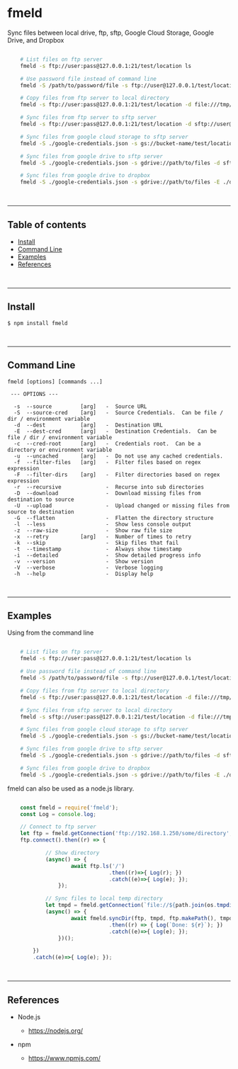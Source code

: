 
# fmeld

Sync files between local drive, ftp, sftp, Google Cloud Storage, Google Drive, and Dropbox


``` bash

    # List files on ftp server
    fmeld -s ftp://user:pass@127.0.0.1:21/test/location ls

    # Use password file instead of command line
    fmeld -S /path/to/password/file -s ftp://user@127.0.0.1/test/location ls

    # Copy files from ftp server to local directory
    fmeld -s ftp://user:pass@127.0.0.1:21/test/location -d file:///tmp/some/path cp

    # Sync files from ftp server to sftp server
    fmeld -s ftp://user:pass@127.0.0.1:21/test/location -d sftp://user@127.0.0.1:22/test/location sync -Ur

    # Sync files from google cloud storage to sftp server
    fmeld -S ./google-credentials.json -s gs://bucket-name/test/location -d sftp://user@127.0.0.1:22/test/location sync -Ur

    # Sync files from google drive to sftp server
    fmeld -S ./google-credentials.json -s gdrive://path/to/files -d sftp://user@127.0.0.1:22/upload/location sync -Ur

    # Sync files from google drive to dropbox
    fmeld -S ./google-credentials.json -s gdrive://path/to/files -E ./dropbox-credentials.json -d dropbox:///upload/location sync -Ur

```
&nbsp;


---------------------------------------------------------------------
## Table of contents

* [Install](#install)
* [Command Line](#command-line)
* [Examples](#examples)
* [References](#references)

&nbsp;


---------------------------------------------------------------------
## Install

    $ npm install fmeld

&nbsp;


---------------------------------------------------------------------
## Command Line

```
fmeld [options] [commands ...]

 --- OPTIONS ---

  -s  --source         [arg]   -  Source URL
  -S  --source-cred    [arg]   -  Source Credentials.  Can be file / dir / environment variable
  -d  --dest           [arg]   -  Destination URL
  -E  --dest-cred      [arg]   -  Destination Credentials.  Can be file / dir / environment variable
  -c  --cred-root      [arg]   -  Credentials root.  Can be a directory or environment variable
  -u  --uncached       [arg]   -  Do not use any cached credentials.
  -f  --filter-files   [arg]   -  Filter files based on regex expression
  -F  --filter-dirs    [arg]   -  Filter directories based on regex expression
  -r  --recursive              -  Recurse into sub directories
  -D  --download               -  Download missing files from destination to source
  -U  --upload                 -  Upload changed or missing files from source to destination
  -G  --flatten                -  Flatten the directory structure
  -l  --less                   -  Show less console output
  -z  --raw-size               -  Show raw file size
  -x  --retry          [arg]   -  Number of times to retry
  -k  --skip                   -  Skip files that fail
  -t  --timestamp              -  Always show timestamp
  -i  --detailed               -  Show detailed progress info
  -v  --version                -  Show version
  -V  --verbose                -  Verbose logging
  -h  --help                   -  Display help

```

&nbsp;


---------------------------------------------------------------------
## Examples


Using from the command line

``` bash

    # List files on ftp server
    fmeld -s ftp://user:pass@127.0.0.1:21/test/location ls

    # Use password file instead of command line
    fmeld -S /path/to/password/file -s ftp://user@127.0.0.1/test/location ls

    # Copy files from ftp server to local directory
    fmeld -s ftp://user:pass@127.0.0.1:21/test/location -d file:///tmp/some/path cp

    # Sync files from sftp server to local directory
    fmeld -s sftp://user:pass@127.0.0.1:21/test/location -d file:///tmp/some/path sync -Dr

    # Sync files from google cloud storage to sftp server
    fmeld -S ./google-credentials.json -s gs://bucket-name/test/location -d sftp://user@127.0.0.1:22/test/location sync -Ur

    # Sync files from google drive to sftp server
    fmeld -S ./google-credentials.json -s gdrive://path/to/files -d sftp://user@127.0.0.1:22/upload/location sync -Ur

    # Sync files from google drive to dropbox
    fmeld -S ./google-credentials.json -s gdrive://path/to/files -E ./dropbox-credentials.json -d dropbox:///upload/location sync -Ur

```


fmeld can also be used as a node.js library.

``` javascript

    const fmeld = require('fmeld');
    const Log = console.log;

    // Connect to ftp server
    let ftp = fmeld.getConnection('ftp://192.168.1.250/some/directory', null, {verbose: true});
    ftp.connect().then((r) => {

            // Show directory
            (async() => {
                    await ftp.ls('/')
                                .then((r)=>{ Log(r); })
                                .catch((e)=>{ Log(e); });
                });

            // Sync files to local temp directory
            let tmpd = fmeld.getConnection(`file://${path.join(os.tmpdir(), 'test')}`, null, {verbose: true});
            (async() => {
                    await fmeld.syncDir(ftp, tmpd, ftp.makePath(), tmpd.makePath(), {recursive: true}, fmeld.stdoutProgress)
                                .then((r) => { Log(`Done: ${r}`); })
                                .catch((e)=>{ Log(e); });
                })();

        })
        .catch((e)=>{ Log(e); });

```

&nbsp;


---------------------------------------------------------------------
## References

- Node.js
    - https://nodejs.org/

- npm
    - https://www.npmjs.com/
